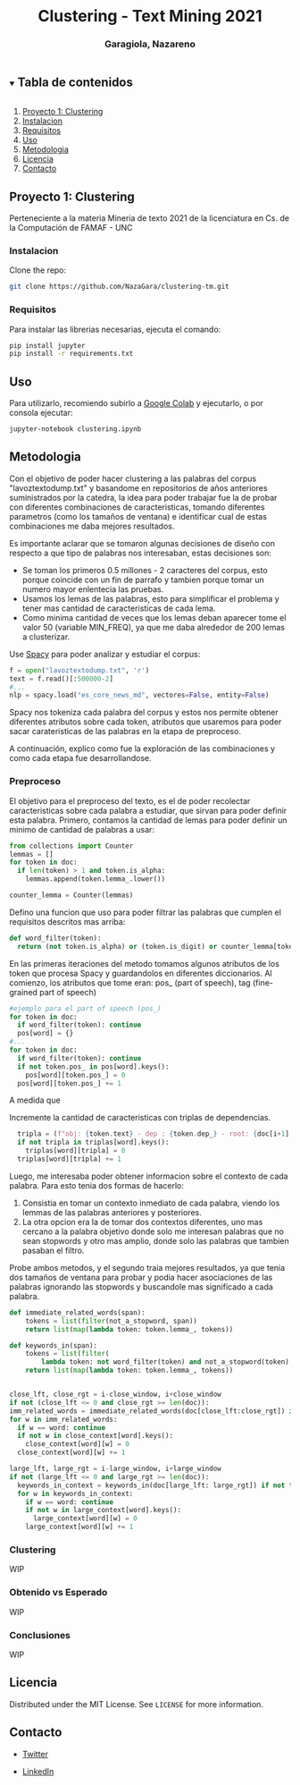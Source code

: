 <!--
*** Thanks for checking out the Best-README-Template. If you have a suggestion
*** that would make this better, please fork the repo and create a pull request
*** or simply open an issue with the tag "enhancement".
*** Thanks again! Now go create something AMAZING! :D
***
***
***
*** To avoid retyping too much info. Do a search and replace for the following:
*** NazaGara, clustering-tm, twitter_handle, clustering, project_description
-->



<!-- PROJECT SHIELDS -->
<!--
*** I'm using markdown "reference style" links for readability.
*** Reference links are enclosed in brackets [ ] instead of parentheses ( ).
*** See the bottom of this document for the declaration of the reference variables
*** for contributors-url, forks-url, etc. This is an optional, concise syntax you may use.
*** https://www.markdownguide.org/basic-syntax/#reference-style-links
-->





<!-- PROJECT LOGO -->
<br />
  <p align="center">
    <h1 align="center"> Clustering - Text Mining 2021</h1>
    <h3 align="center"> Garagiola, Nazareno </h3>
</p>



<!-- TABLE OF CONTENTS -->
<details open="open">
  <summary><h2 style="display: inline-block">Tabla de contenidos</h2></summary>
  <ol>
    <li><a href="#about-the-project">Proyecto 1: Clustering</a></li>
    <li><a href="#instalacion">Instalacion</a></li>
    <li><a href="#requisitos">Requisitos</a></li>
    <li><a href="#uso">Uso</a></li>
    <li><a href="#metodologia">Metodologia</a></li>
    <li><a href="#licencia">Licencia</a></li>
    <li><a href="#contacto">Contacto</a></li>
  </ol>
</details>



## Proyecto 1: Clustering

Perteneciente a la materia Mineria de texto 2021 de la licenciatura en Cs. de la Computación de FAMAF - UNC


### Instalacion
Clone the repo:
```sh
git clone https://github.com/NazaGara/clustering-tm.git
```
### Requisitos

Para instalar las librerias necesarias, ejecuta el comando:
```sh
pip install jupyter
pip install -r requirements.txt
```


## Uso

Para utilizarlo, recomiendo subirlo a [Google Colab](https://colab.research.google.com/notebooks/intro.ipynb) y ejecutarlo, o por consola ejecutar:

```sh
jupyter-notebook clustering.ipynb
```

## Metodologia

Con el objetivo de poder hacer clustering a las palabras del corpus "lavoztextodump.txt" y basandome en repositorios de años anteriores suministrados por la catedra, la idea para poder trabajar fue la de probar con diferentes combinaciones de caracteristicas, tomando diferentes parametros (como los tamaños de ventana) e identificar cual de estas combinaciones me daba mejores resultados.

Es importante aclarar que se tomaron algunas decisiones de diseño con respecto a que tipo de palabras nos interesaban, estas decisiones son:
* Se toman los primeros 0.5 millones - 2 caracteres del corpus, esto porque coincide con un fin de parrafo y tambien porque tomar un numero mayor enlentecia las pruebas.
* Usamos los lemas de las palabras, esto para simplificar el problema y tener mas cantidad de caracteristicas de cada lema.
* Como minima cantidad de veces que los lemas deban aparecer tome el valor 50 (variable MIN_FREQ), ya que me daba alrededor de 200 lemas a clusterizar. 

Use [Spacy](https://spacy.io/) para poder analizar y estudiar el corpus:
```python
f = open("lavoztextodump.txt", 'r')
text = f.read()[:500000-2] 
#...
nlp = spacy.load("es_core_news_md", vectores=False, entity=False)
```

Spacy nos tokeniza cada palabra del corpus y estos nos permite obtener diferentes atributos sobre cada token, atributos que usaremos para poder sacar carateristicas de las palabras en la etapa de preproceso.

A continuación, explico como fue la exploración de las combinaciones y como cada etapa fue desarrollandose.

### Preproceso

El objetivo para el preproceso del texto, es el de poder recolectar caracteristicas sobre cada palabra a estudiar, que sirvan para poder definir esta palabra.
Primero, contamos la cantidad de lemas para poder definir un minimo de cantidad de palabras a usar:
```python
from collections import Counter
lemmas = []
for token in doc:
  if len(token) > 1 and token.is_alpha:
    lemmas.append(token.lemma_.lower())

counter_lemma = Counter(lemmas)
```

Defino una funcion que uso para poder filtrar las palabras que cumplen el requisitos descritos mas arriba:
```python 
def word_filter(token):
  return (not token.is_alpha) or (token.is_digit) or counter_lemma[token.lemma_] < MIN_FREQ 
```

En las primeras iteraciones del metodo tomamos algunos atributos de los token que procesa Spacy y guardandolos en diferentes diccionarios. Al comienzo, los atributos que tome eran: pos_ (part of speech), tag (fine-grained part of speech)

```python
#ejemplo para el part of speech (pos_)
for token in doc:
  if word_filter(token): continue
  pos[word] = {}
#...
for token in doc:
  if word_filter(token): continue
  if not token.pos_ in pos[word].keys():
    pos[word][token.pos_] = 0
  pos[word][token.pos_] += 1
```

A medida que



Incremente la cantidad de caracteristicas con triplas de dependencias.
```python
  tripla = (f"obj: {token.text} - dep : {token.dep_} - root: {doc[i+1].head.lemma_}")
  if not tripla in triplas[word].keys():
    triplas[word][tripla] = 0
  triplas[word][tripla] += 1
```

Luego, me interesaba poder obtener informacion sobre el contexto de cada palabra. Para esto tenia dos formas de hacerlo:
1. Consistia en tomar un contexto inmediato de cada palabra, viendo los lemmas de las palabras anteriores y posteriores.
2. La otra opcion era la de tomar dos contextos diferentes, uno mas cercano a la palabra objetivo donde solo me interesan palabras que no sean stopwords y otro mas amplio, donde solo las palabras que tambien pasaban el filtro.

Probe ambos metodos, y el segundo traia mejores resultados, ya que tenia dos tamaños de ventana para probar y podia hacer asociaciones de las palabras ignorando las stopwords y buscandole mas significado a cada palabra.

```python
def immediate_related_words(span):
    tokens = list(filter(not_a_stopword, span))
    return list(map(lambda token: token.lemma_, tokens))

def keywords_in(span):
    tokens = list(filter(
        lambda token: not word_filter(token) and not_a_stopword(token), span))
    return list(map(lambda token: token.lemma_, tokens))
```

```python

close_lft, close_rgt = i-close_window, i+close_window
if not (close_lft <= 0 and close_rgt >= len(doc)):
imm_related_words = immediate_related_words(doc[close_lft:close_rgt]) if not token.is_sent_start else immediate_related_words(doc[i:close_rgt])
for w in imm_related_words:
  if w == word: continue
  if not w in close_context[word].keys():
    close_context[word][w] = 0
  close_context[word][w] += 1

large_lft, large_rgt = i-large_window, i+large_window
if not (large_lft <= 0 and large_rgt >= len(doc)):
  keywords_in_context = keywords_in(doc[large_lft: large_rgt]) if not token.is_sent_start else keywords_in(doc[i: large_rgt])
  for w in keywords_in_context:
    if w == word: continue
    if not w in large_context[word].keys():
      large_context[word][w] = 0
    large_context[word][w] += 1

```






### Clustering
WIP

### Obtenido vs Esperado
WIP

### Conclusiones
WIP


## Licencia

Distributed under the MIT License. See `LICENSE` for more information.


## Contacto

* [Twitter](https://twitter.com/nazagara99)

* [LinkedIn](https://linkedin.com/in/nazareno-garagiola/)
